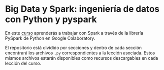 # Big Data y Spark: ingeniería de datos con Python y pyspark
 
 En este [curso](https://www.udemy.com/course/big-data-y-spark-ingenieria-de-datos-con-python-y-pyspark/?referralCode=F123CAABFC966F4483EC) aprenderás a trabajar con Spark a través de la librería PySpark de Python en Google Colaboratory.

 El repositorio está dividido por secciones y dentro de cada sección encontrará los archivos `.py` correspondientes a la lección asociada. Estos mismos archivos estarán disponibles como recursos descargables en cada lección del curso.
